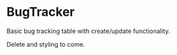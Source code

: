 # BugTracker

Basic bug tracking table with create/update functionality.

Delete and styling to come.
